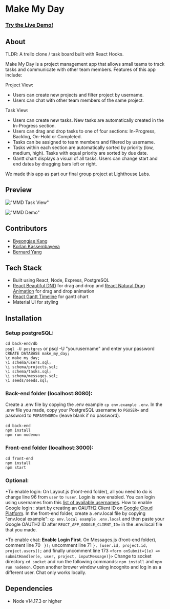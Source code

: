 # Make My Day

### [Try the Live Demo!](https://makemydaydemo.netlify.app/)

## About

TLDR: A trello clone / task board built with React Hooks.

Make My Day is a project management app that allows small teams to track tasks and communicate with other team members. Features of this app include:

Project View:

- Users can create new projects and filter project by username.
- Users can chat with other team members of the same project.

Task View:

- Users can create new tasks. New tasks are automatically created in the In-Progress section.
- Users can drag and drop tasks to one of four sections: In-Progress, Backlog, On-Hold or Completed.
- Tasks can be assigned to team members and filtered by username.
- Tasks within each section are automatically sorted by priority (low, medium, high). Tasks with equal priority are sorted by due date.
- Gantt chart displays a visual of all tasks. Users can change start and end dates by dragging bars left or right.

We made this app as part our final group project at Lighthouse Labs.

## Preview

!["MMD Task View"](https://github.com/byeongjae-kang/MakeMyDay/blob/master/front-end/src/images/kanban.png)

!["MMD Demo"](https://github.com/byeongjae-kang/MakeMyDay/blob/master/docs/demo.gif)

## Contributors

- [Byeongjae Kang](https://github.com/byeongjae-kang)
- [Korlan Kassembayeva](https://github.com/Okenai)
- [Bernard Yang](https://github.com/WebDevBernard)

## Tech Stack

- Built using React, Node, Express, PostgreSQL
- [React Beautiful DND](https://github.com/atlassian/react-beautiful-dnd) for drag and drop and [React Natural Drag Animation](https://github.com/rokborf/natural-drag-animation-rbdnd) for drag and drop animation
- [React Gantt Timeline](https://github.com/guiqui/react-timeline-gantt) for gantt chart
- Material UI for styling

## Installation

### Setup postgreSQL:

`cd back-end/db`<br />
`psql -U postgres` or psql -U "yourusername" and enter your password<br />
`CREATE DATABASE make_my_day;`<br />
`\c make_my_day;`<br />
`\i schema/users.sql;`<br />
`\i schema/projects.sql;`<br />
`\i schema/tasks.sql;`<br />
`\i schema/messages.sql;`<br />
`\i seeds/seeds.sql;`

### Back-end folder (localhost:8080):

Create a .env file by copying the .env example `cp env.example .env`. In the .env file you made, copy your PostgreSQL username to `PGUSER=` and password to `PGPASSWORD=` (leave blank if no password).
<br />
<br />
`cd back-end`<br />
`npm install`<br />
`npm run nodemon`<br />

### Front-end folder (localhost:3000):

`cd front-end`<br />
`npm install`<br />
`npm start`<br />

### Optional:

\*To enable login: On Layout.js (front-end folder), all you need to do is change line 96 from `user` to `!user`. Login is now enabled. You can login using usernames from this [list of available usernames](https://github.com/byeongjae-kang/MakeMyDay/blob/master/back-end/db/seeds/seeds.sql). How to enable Google login
: start by creating an OAUTH2 Client ID on [Google Cloud Platform](https://console.cloud.google.com/). In the front-end folder, create a .env.local file by copying "env.local example": `cp env.local example .env.local` and then paste your Google OAUTH2 ID after `REACT_APP_GOOGLE_CLIENT_ID=` in the .env.local file that you made.

\*To enable chat: **Enable Login First**. On Messages.js (front-end folder), comment line 70 ` });` uncomment line 71 `}, [user.id, project.id, project.users]);` and finally uncomment line 173 `<form onSubmit={(e) => submitHandler(e, user, project, inputMessage)}>` Change to socket directory `cd socket` and run the following commands: `npm install` and `npm run nodemon`. Open another brower window using incognito and log in as a different user.  Chat only works locally.

## Dependencies

- Node v14.17.3 or higher

